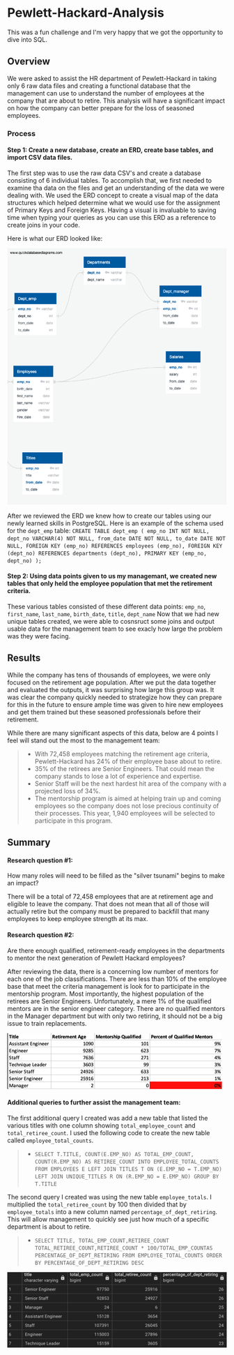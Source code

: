 # Pewlett-Hackard-Analysis

This was a fun challenge and I'm very happy that we got the opportunity to dive into SQL.


## Overview
We were asked to assist the HR department of Pewlett-Hackard in taking only 6 raw data files and creating a functional database that the management can use to understand the number of employees at the company that are about to retire. This analysis will have a significant impact on how the company can better prepare for the loss of seasoned employees.

### Process

#### Step 1: Create a new database, create an ERD, create base tables, and import CSV data files.

The first step was to use the raw data CSV's and create a database consisting of 6 individual tables. To accomplish that, we first needed to examine tha data on the files and get an understanding of the data we were dealing with. We used the ERD concept to create a visual map of the data structures which helped determine what we would use for the assignment of Primary Keys and Foreign Keys. Having a visual is invaluable to saving time when typing your queries as you can use this ERD as a reference to create joins in your code.

Here is what our ERD looked like:

![](https://github.com/TONY-H83/Pewlett-Hackard-Analysis/blob/main/EmployeeDB.png)

After we reviewed the ERD we knew how to create our tables using our newly learned skills in PostgreSQL. Here is an example of the schema used for the ``dept_emp`` table:
 ``CREATE TABLE dept_emp (
   emp_no INT NOT NULL,
   dept_no VARCHAR(4) NOT NULL,
   from_date DATE NOT NULL,
   to_date DATE NOT NULL,
 FOREIGN KEY (emp_no) REFERENCES employees (emp_no),
 FOREIGN KEY (dept_no) REFERENCES departments (dept_no),
 PRIMARY KEY (emp_no, dept_no)
);``

#### Step 2: Using data points given to us my managemant, we created new tables that only held the employee population that met the retirement criteria.

These various tables consisted of these different data points: ``emp_no``, ``first_name``, ``last_name``, ``birth_date``, ``title``, ``dept_name``
Now that we had new unique tables created, we were able to cosnsruct some joins and output usable data for the management team to see exacly how large the problem was they were facing. 

## Results

While the company has tens of thousands of employees, we were only focused on the retirement age population. After we put the data together and evaluated the outputs, it was surprising how large this group was. It was clear the company quickly needed to strategize how they can prepare for this in the future to ensure ample time was given to hire new employees and get them trained but these seasoned professionals before their retirement. 

While there are many significant aspects of this data, below are 4 points I feel will stand out the most to the management team:
> - With 72,458 employees matching the retirement age criteria, Pewlett-Hackard has 24% of their employee base about to retire.
> - 35% of the retirees are Senior Engineers. That could mean the company stands to lose a lot of experience and expertise.
> - Senior Staff will be the next hardest hit area of the company with a projected loss of 34%.
> - The mentorship program is aimed at helping train up and coming employees so the company does not lose precious continuity of their processes. This year, 1,940 employees will be selected to participate in this program.

## Summary

#### Research question #1: 
How many roles will need to be filled as the "silver tsunami" begins to make an impact?

There will be a total of 72,458 employees that are at retirement age and eligible to leave the company. That does not mean that all of those will actually retire but the company must be prepared to backfill that many employees to keep employee strength at its max.

#### Research question #2: 
Are there enough qualified, retirement-ready employees in the departments to mentor the next generation of Pewlett Hackard employees?

After reviewing the data, there is a concerning low number of mentors for each one of the job classifications. There are less than 10% of the employee base that meet the criteria management is look for to participate in the mentorship program. Most importantly, the highest population of the retirees are Senior Engineers. Unfortunately, a mere 1% of the qualified mentors are in the senior engineer category. There are no qualified mentors in the Manager department but with only two retiring, it should not be a big issue to train replacements.

![](https://github.com/TONY-H83/Pewlett-Hackard-Analysis/blob/main/Screenshot%202023-01-21%20at%203.07.21%20PM.png)

#### Additional queries to further assist the management team:

The first additional query I created was add a new table that listed the various titles with one column showing ``total_employee_count`` and ``total_retiree_count``. I used the following code to create the new table called ``employee_total_counts``.

> - ``SELECT T.TITLE, COUNT(E.EMP_NO) AS TOTAL_EMP_COUNT, COUNT(R.EMP_NO) AS RETIREE_COUNT
INTO EMPLOYEE_TOTAL_COUNTS
FROM EMPLOYEES E
LEFT JOIN TITLES T ON (E.EMP_NO = T.EMP_NO)
LEFT JOIN UNIQUE_TITLES R ON (R.EMP_NO = E.EMP_NO)
GROUP BY T.TITLE``

The second query I created was using the new table ``employee_totals``. I multiplied the ``total_retiree_count`` by 100 then divided that by ``employee_totals`` into a new column named ``percentage_of_dept_retiring``. This will allow management to quickly see just how much of a specific department is about to retire.

> - ``SELECT TITLE, TOTAL_EMP_COUNT,RETIREE_COUNT TOTAL_RETIREE_COUNT,RETIREE_COUNT * 100/TOTAL_EMP_COUNTAS PERCENTAGE_OF_DEPT_RETIRING
FROM EMPLOYEE_TOTAL_COUNTS
ORDER BY PERCENTAGE_OF_DEPT_RETIRING DESC``

![](https://github.com/TONY-H83/Pewlett-Hackard-Analysis/blob/main/Screenshot%202023-01-21%20at%208.55.28%20PM.png)



